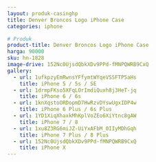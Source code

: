 ```yaml
---
layout: produk-casinghp
title: Denver Broncos Logo iPhone Case
categories: iphone

# Produk
product-title: Denver Broncos Logo iPhone Case
harga: 90000
sku: hn-1828
image-drive: 152Nc0UjsdQbkXDv9PPd-fMNPQWRB9CxQ
gallery:
  - url: 1ufkpzyEmRwnsYFfymtWYqeVSSFTP5aHs
    title: iPhone 5 / 5s / SE
  - url: 1drmpFKso5XFqLOrImdiQuxh8j3HeT-jq
    title: iPhone 6 / 6s
  - url: 1knXqstoORDopmD7HwRzvDYswUgxIDP4w
    title: iPhone 6 Plus / 6s Plus
  - url: 1YD1XiqXhaxkMhKplVoZEo6XiYtnc8gAW
    title: iPhone 7 / 8
  - url: 1xu8Z3RG6miJZ-UiYxAFbM_0IIyMDhGqh
    title: iPhone 7 Plus / 8 Plus
  - url: 152Nc0UjsdQbkXDv9PPd-fMNPQWRB9CxQ
    title: iPhone X
---
```

